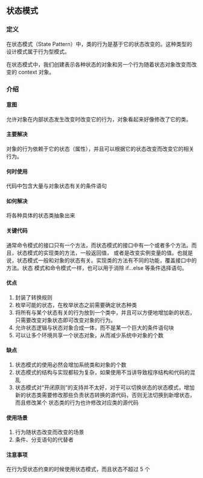 ## 状态模式

### 定义
在状态模式（State Pattern）中，类的行为是基于它的状态改变的。这种类型的设计模式属于行为型模式。

在状态模式中，我们创建表示各种状态的对象和另一个行为随着状态对象改变而改变的 context 对象。

### 介绍

#### 意图
允许对象在内部状态发生改变时改变它的行为，对象看起来好像修改了它的类。

#### 主要解决
对象的行为依赖于它的状态（属性），并且可以根据它的状态改变而改变它的相关行为。

#### 何时使用
代码中包含大量与对象状态有关的条件语句

#### 如何解决
将各种具体的状态类抽象出来

#### 关键代码
通常命令模式的接口只有一个方法，而状态模式的接口中有一个或者多个方法。而且，状态模式的实现类的方法，一般返回值，
或者是改变实例变量的值。也就是说，状态模式一般和对象的状态有关。实现类的方法有不同的功能，覆盖接口中的方法。状态
模式和命令模式一样，也可以用于消除 if...else 等条件选择语句。

#### 优点
1. 封装了转换规则
2. 枚举可能的状态，在枚举状态之前需要确定状态种类
3. 将所有与某个状态有关的行为放到一个类中，并且可以方便地增加新的状态，只需要改变对象状态即可改变对象的行为。
4. 允许状态逻辑与状态对象合成一体，而不是某一个巨大的条件语句块
5. 可以让多个环境共享一个状态对象，从而减少系统中对象的个数

#### 缺点
1. 状态模式的使用必然会增加系统类和对象的个数
2. 状态模式的结构与实现都较为复杂，如果使用不当讲导致程序结构和代码的混乱
3. 状态模式对“开闭原则”的支持并不太好，对于可以切换状态的状态模式，增加新的状态类需要修改那些负责状态转换的源代码，否则无法切换到新增状态，而且修改某个
状态类的行为也许修改对应类的源代码

#### 使用场景
1. 行为随状态改变而改变的场景
2. 条件、分支语句的代替者

#### 注意事项
在行为受状态约束的时候使用状态模式，而且状态不超过 5 个